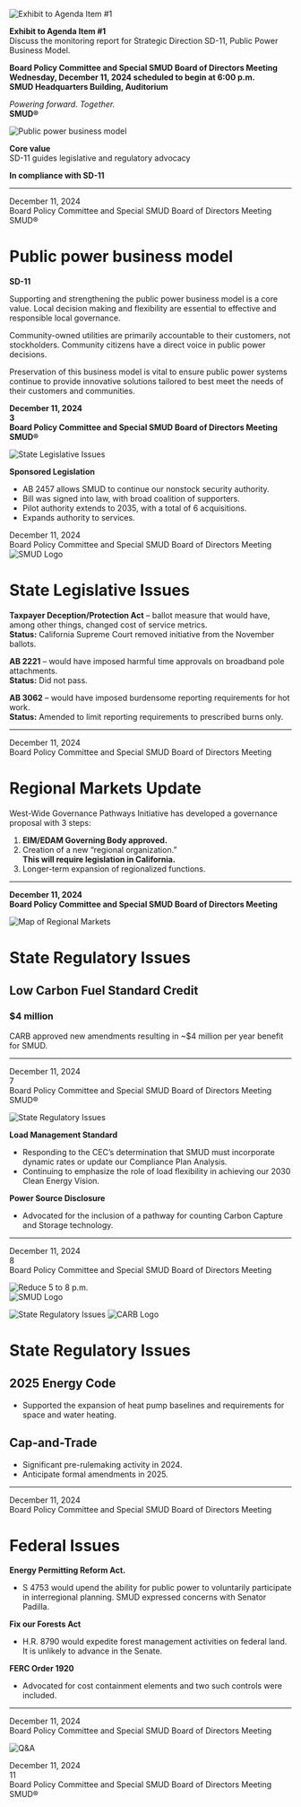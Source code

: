 <!-- Page 1 -->
![Exhibit to Agenda Item #1](https://via.placeholder.com/1365x768.png?text=Exhibit+to+Agenda+Item+%231)

**Exhibit to Agenda Item #1**  
Discuss the monitoring report for Strategic Direction SD-11, Public Power Business Model.

**Board Policy Committee and Special SMUD Board of Directors Meeting**  
**Wednesday, December 11, 2024 scheduled to begin at 6:00 p.m.**  
**SMUD Headquarters Building, Auditorium**  

*Powering forward. Together.*  
**SMUD®**
<!-- Page 2 -->
![Public power business model](https://via.placeholder.com/1365x768.png?text=Public+power+business+model)

**Core value**  
SD-11 guides legislative and regulatory advocacy

**In compliance with SD-11**

---

December 11, 2024  
Board Policy Committee and Special SMUD Board of Directors Meeting  
SMUD®
<!-- Page 3 -->
# Public power business model  
**SD-11**  

Supporting and strengthening the public power business model is a core value. Local decision making and flexibility are essential to effective and responsible local governance.  

Community-owned utilities are primarily accountable to their customers, not stockholders. Community citizens have a direct voice in public power decisions.  

Preservation of this business model is vital to ensure public power systems continue to provide innovative solutions tailored to best meet the needs of their customers and communities.  

**December 11, 2024**  
**3**  
**Board Policy Committee and Special SMUD Board of Directors Meeting**  
**SMUD®**  
<!-- Page 4 -->
![State Legislative Issues](https://via.placeholder.com/1365x768.png?text=State+Legislative+Issues)

**Sponsored Legislation**

- AB 2457 allows SMUD to continue our nonstock security authority.
- Bill was signed into law, with broad coalition of supporters.
- Pilot authority extends to 2035, with a total of 6 acquisitions.
- Expands authority to services.

December 11, 2024  
Board Policy Committee and Special SMUD Board of Directors Meeting  
![SMUD Logo](https://via.placeholder.com/100x50.png?text=SMUD)
<!-- Page 5 -->
# State Legislative Issues

**Taxpayer Deception/Protection Act** – ballot measure that would have, among other things, changed cost of service metrics.  
**Status:** California Supreme Court removed initiative from the November ballots.

**AB 2221** – would have imposed harmful time approvals on broadband pole attachments.  
**Status:** Did not pass.

**AB 3062** – would have imposed burdensome reporting requirements for hot work.  
**Status:** Amended to limit reporting requirements to prescribed burns only.

---

December 11, 2024  
Board Policy Committee and Special SMUD Board of Directors Meeting
<!-- Page 6 -->
# Regional Markets Update

West-Wide Governance Pathways Initiative has developed a governance proposal with 3 steps:

1. **EIM/EDAM Governing Body approved.**
2. Creation of a new “regional organization.”  
   **This will require legislation in California.**
3. Longer-term expansion of regionalized functions.

---

**December 11, 2024**  
**Board Policy Committee and Special SMUD Board of Directors Meeting**

![Map of Regional Markets](https://example.com/map)
<!-- Page 7 -->
# State Regulatory Issues

## Low Carbon Fuel Standard Credit

### $4 million
CARB approved new amendments resulting in ~$4 million per year benefit for SMUD.

---

December 11, 2024  
7  
Board Policy Committee and Special SMUD Board of Directors Meeting  
SMUD®
<!-- Page 8 -->
![State Regulatory Issues](https://via.placeholder.com/1365x768.png?text=State+Regulatory+Issues)

**Load Management Standard**
- Responding to the CEC’s determination that SMUD must incorporate dynamic rates or update our Compliance Plan Analysis.
- Continuing to emphasize the role of load flexibility in achieving our 2030 Clean Energy Vision.

**Power Source Disclosure**
- Advocated for the inclusion of a pathway for counting Carbon Capture and Storage technology.

---

December 11, 2024  
8  
Board Policy Committee and Special SMUD Board of Directors Meeting  

![Reduce 5 to 8 p.m.](https://via.placeholder.com/150x150.png?text=Reduce+5+to+8+p.m.)  
![SMUD Logo](https://via.placeholder.com/150x150.png?text=SMUD+Logo)
<!-- Page 9 -->
![State Regulatory Issues](https://upload.wikimedia.org/wikipedia/commons/thumb/4/4e/California_Energy_Commission_logo.svg/1200px-California_Energy_Commission_logo.svg.png) ![CARB Logo](https://upload.wikimedia.org/wikipedia/commons/thumb/0/0b/California_Air_Resources_Board_logo.svg/1200px-California_Air_Resources_Board_logo.svg.png)

# State Regulatory Issues

## 2025 Energy Code
- Supported the expansion of heat pump baselines and requirements for space and water heating.

## Cap-and-Trade
- Significant pre-rulemaking activity in 2024.
- Anticipate formal amendments in 2025.

---

December 11, 2024  
Board Policy Committee and Special SMUD Board of Directors Meeting
<!-- Page 10 -->
# Federal Issues

**Energy Permitting Reform Act.**  
- S 4753 would upend the ability for public power to voluntarily participate in interregional planning. SMUD expressed concerns with Senator Padilla.

**Fix our Forests Act**  
- H.R. 8790 would expedite forest management activities on federal land. It is unlikely to advance in the Senate.

**FERC Order 1920**  
- Advocated for cost containment elements and two such controls were included.

---

December 11, 2024  
Board Policy Committee and Special SMUD Board of Directors Meeting
<!-- Page 11 -->
![Q&A](https://via.placeholder.com/768x1365.png?text=Q%26A)

December 11, 2024  
11  
Board Policy Committee and Special SMUD Board of Directors Meeting  
SMUD®
